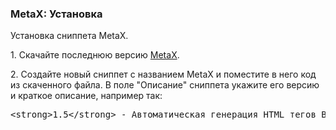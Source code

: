 
<meta http-equiv="Content-Type" content="text/html; charset=utf-8">
<h3>MetaX: Установка </h3> 
Установка сниппета MetaX.	
<br>
<p>1. Скачайте последнюю версию <a href="http://modx.com/extras/package/metax-evo" rel="nofollow" target="_blanck">MetaX</a>.</p>
<p>2. Создайте новый сниппет с названием <span class="text-bold">MetaX</span> и поместите в него код из скаченного файла. В поле <span class="text-bold">"Описание"</span> сниппета укажите его версию и краткое описание, например так:</p>
<pre class="brush: html;">&lt;strong&gt;1.5&lt;/strong&gt; - Автоматическая генерация HTML тегов Base, Meta и Link</pre>